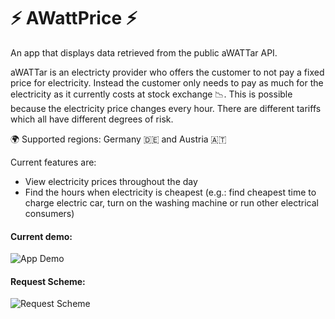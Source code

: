 # ⚡️ AWattPrice ⚡️

An app that displays data retrieved from the public aWATTar API.

aWATTar is an electricty provider who offers the customer to not pay a fixed price for electricity. Instead the customer only needs to pay as much for the electricity as it currently costs at stock exchange 📉. This is possible because the electricity price changes every hour. There are different tariffs which all have different degrees of risk.

🌍 Supported regions: Germany 🇩🇪 and Austria 🇦🇹

Current features are:

* View electricity prices throughout the day
* Find the hours when electricity is cheapest (e.g.: find cheapest time to charge electric car, turn on the washing machine or run other electrical consumers)

#### Current demo:
![App Demo](https://github.com/sp4c38/AwattarApp/blob/master/demo.gif?raw=true)

#### Request Scheme:
![Request Scheme](https://raw.githubusercontent.com/sp4c38/AwattarApp/master/request_scheme.png)

